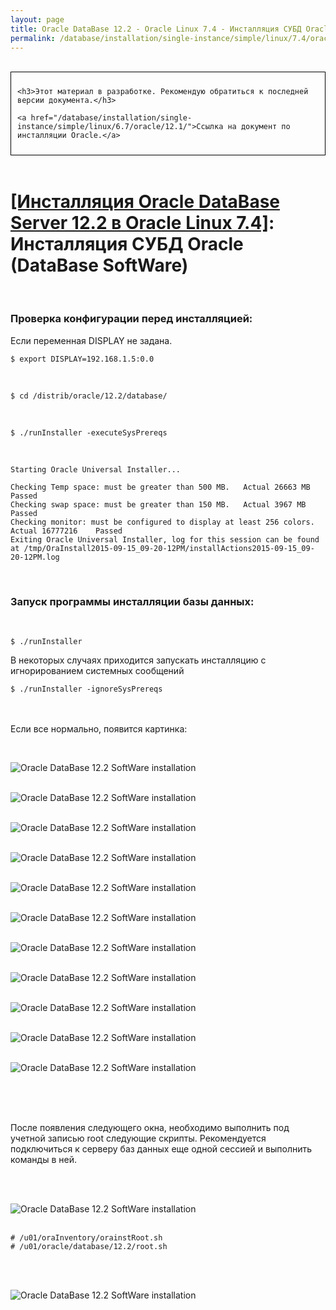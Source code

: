 ```yaml
---
layout: page
title: Oracle DataBase 12.2 - Oracle Linux 7.4 - Инсталляция СУБД Oracle (DataBase SoftWare)
permalink: /database/installation/single-instance/simple/linux/7.4/oracle/12.2/oracle-database-software-installation/
---
```


<br/>

<div style="padding:10px; border:thin solid black;">

	<h3>Этот материал в разработке. Рекомендую обратиться к последней версии документа.</h3>

    <a href="/database/installation/single-instance/simple/linux/6.7/oracle/12.1/">Ссылка на документ по инсталляции Oracle.</a>

</div>

<br/>

# <a href="/database/installation/single-instance/simple/linux/7.4/oracle/12.2/">[Инсталляция Oracle DataBase Server 12.2 в Oracle Linux 7.4]</a>: Инсталляция СУБД Oracle (DataBase SoftWare)


<br/>

### Проверка конфигурации перед инсталляцией:


Если переменная DISPLAY не задана.

	$ export DISPLAY=192.168.1.5:0.0

<br/>

	$ cd /distrib/oracle/12.2/database/

<br/>

	$ ./runInstaller -executeSysPrereqs


<br/>

	Starting Oracle Universal Installer...

	Checking Temp space: must be greater than 500 MB.   Actual 26663 MB    Passed
	Checking swap space: must be greater than 150 MB.   Actual 3967 MB    Passed
	Checking monitor: must be configured to display at least 256 colors.    Actual 16777216    Passed
	Exiting Oracle Universal Installer, log for this session can be found at /tmp/OraInstall2015-09-15_09-20-12PM/installActions2015-09-15_09-20-12PM.log



<br/>

### Запуск программы инсталляции базы данных:


<br/>

	$ ./runInstaller


В некоторых случаях приходится запускать инсталляцию с игнорированием системных сообщений


	$ ./runInstaller -ignoreSysPrereqs


<br/><br/>
Если все нормально, появится картинка:

<br/>

<img src="//img.oracledba.net/01-database/02-installation/01-single-instance/01-simple/02-linux/7.4/oracle/12.2/02-database-software-installation/database-software-installation_01.png" border="0" alt="Oracle DataBase 12.2 SoftWare installation"><br/><br/>

<img src="//img.oracledba.net/01-database/02-installation/01-single-instance/01-simple/02-linux/7.4/oracle/12.2/02-database-software-installation/database-software-installation_02.png" border="0" alt="Oracle DataBase 12.2 SoftWare installation"><br/><br/>

<img src="//img.oracledba.net/01-database/02-installation/01-single-instance/01-simple/02-linux/7.4/oracle/12.2/02-database-software-installation/database-software-installation_03.png" border="0" alt="Oracle DataBase 12.2 SoftWare installation"><br/><br/>

<img src="//img.oracledba.net/01-database/02-installation/01-single-instance/01-simple/02-linux/7.4/oracle/12.2/02-database-software-installation/database-software-installation_04.png" border="0" alt="Oracle DataBase 12.2 SoftWare installation"><br/><br/>

<img src="//img.oracledba.net/01-database/02-installation/01-single-instance/01-simple/02-linux/7.4/oracle/12.2/02-database-software-installation/database-software-installation_05.png" border="0" alt="Oracle DataBase 12.2 SoftWare installation"><br/><br/>

<img src="//img.oracledba.net/01-database/02-installation/01-single-instance/01-simple/02-linux/7.4/oracle/12.2/02-database-software-installation/database-software-installation_06.png" border="0" alt="Oracle DataBase 12.2 SoftWare installation"><br/><br/>

<img src="//img.oracledba.net/01-database/02-installation/01-single-instance/01-simple/02-linux/7.4/oracle/12.2/02-database-software-installation/database-software-installation_07.png" border="0" alt="Oracle DataBase 12.2 SoftWare installation"><br/><br/>

<img src="//img.oracledba.net/01-database/02-installation/01-single-instance/01-simple/02-linux/7.4/oracle/12.2/02-database-software-installation/database-software-installation_08.png" border="0" alt="Oracle DataBase 12.2 SoftWare installation"><br/><br/>

<img src="//img.oracledba.net/01-database/02-installation/01-single-instance/01-simple/02-linux/7.4/oracle/12.2/02-database-software-installation/database-software-installation_09.png" border="0" alt="Oracle DataBase 12.2 SoftWare installation"><br/><br/>

<img src="//img.oracledba.net/01-database/02-installation/01-single-instance/01-simple/02-linux/7.4/oracle/12.2/02-database-software-installation/database-software-installation_10.png" border="0" alt="Oracle DataBase 12.2 SoftWare installation"><br/><br/>

<img src="//img.oracledba.net/01-database/02-installation/01-single-instance/01-simple/02-linux/7.4/oracle/12.2/02-database-software-installation/database-software-installation_11.png" border="0" alt="Oracle DataBase 12.2 SoftWare installation"><br/><br/>


<br/><br/>

После появления следующего окна, необходимо выполнить под учетной записью root следующие скрипты. Рекомендуется подключиться к серверу баз данных еще одной сессией и выполнить команды в ней.

<br/><br/>

<img src="//img.oracledba.net/01-database/02-installation/01-single-instance/01-simple/02-linux/7.4/oracle/12.2/02-database-software-installation/database-software-installation_12.png" border="0" alt="Oracle DataBase 12.2 SoftWare installation"><br/><br/>



    # /u01/oraInventory/orainstRoot.sh
    # /u01/oracle/database/12.2/root.sh



<br/><br/>

<img src="//img.oracledba.net/01-database/02-installation/01-single-instance/01-simple/02-linux/7.4/oracle/12.2/02-database-software-installation/database-software-installation_13.png" border="0" alt="Oracle DataBase 12.2 SoftWare installation"><br/><br/>
